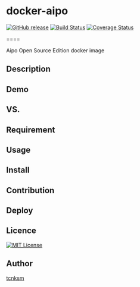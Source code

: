 # docker-aipo
[![GitHub release](https://img.shields.io/github/release/radioberry/docker-aipo.svg)]()
[![Build Status](https://travis-ci.org/radioberry/docker-aipo.svg?branch=master)](https://travis-ci.org/radioberry/docker-aipo)
[![Coverage Status](https://coveralls.io/repos/github/radioberry/docker-aipo/badge.svg?branch=master)](https://coveralls.io/github/radioberry/docker-aipo?branch=master)

====

Aipo Open Source Edition docker image

## Description

## Demo

## VS. 

## Requirement

## Usage

## Install

## Contribution

## Deploy

## Licence

[![MIT License](http://img.shields.io/badge/license-MIT-blue.svg?style=flat)](LICENSE)

## Author

[tcnksm](https://github.com/tcnksm)

